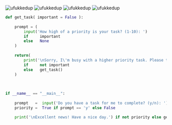 ![ufukkedup](https://media.giphy.com/media/HsXfypimWpPcQ/giphy.gif) ![ufukkedup](https://media.giphy.com/media/HsXfypimWpPcQ/giphy.gif) ![ufukkedup](https://media.giphy.com/media/HsXfypimWpPcQ/giphy.gif) ![ufukkedup](https://media.giphy.com/media/HsXfypimWpPcQ/giphy.gif)

```Python
def get_task( important = False ):
    
    prompt = (
        input('How high of a priority is your task? (1-10): ')
        if     important
        else   None
    )
      
    return(
        print('\nSorry, I\'m busy with a higher priority task. Please try again later...')
        if     not important
        else   get_task()
    )
 
 
 
if __name__ == "__main__":
 
    prompt   =  input('Do you have a task for me to complete? (y/n): ')
    priority =  True if prompt == 'y' else False

    print('\nExcellent news! Have a nice day.') if not priority else get_task( priority ) 
```
